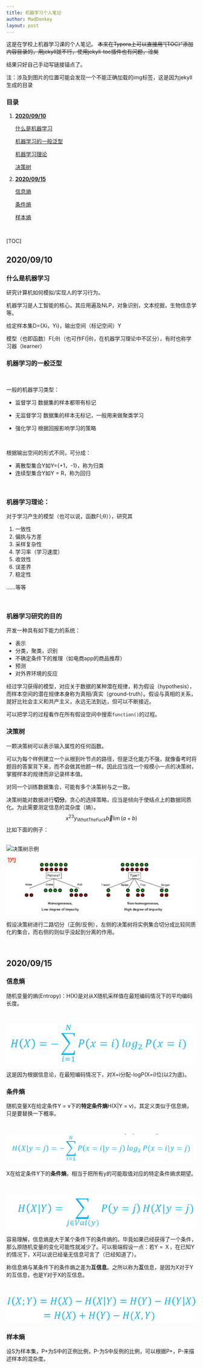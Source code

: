 ```yaml
---
title: 机器学习个人笔记
author: MadDonkey
layout: post
---
```

这是在学校上机器学习课的个人笔记。
~~本来在Typora上可以直接用“[TOC}”添加内容目录的，用jekyll就不行，使用jekyll-toc插件也有问题，淦矣~~

结果只好自己手动写链接锚点了。

注：涉及到图片的位置可能会发现一个不能正确加载的img标签，这是因为jekyll生成的目录<br />

### 目录

1. **<a href="#2020/09/10">2020/09/10</a>**

   <a href="#什么是机器学习">什么是机器学习</a>

   <a href="#机器学习的一般泛型">机器学习的一般泛型</a>

   <a href="#机器学习理论">机器学习理论</a>

   <a href="#决策树">决策树</a>

2. <a href="#2020/09/15">**2020/09/15**</a>

   <a href="#信息熵">信息熵</a>

   <a href="#条件熵">条件熵</a>

   <a href="#样本熵">样本熵</a>

<br />

[TOC]
<br />

## <a id="2020/09/10">2020/09/10</a>

### <a id="什么是机器学习">什么是机器学习</a>

研究计算机如何模拟/实现人的学习行为。

机器学习是人工智能的核心。其应用遍及NLP，对象识别，文本挖掘，生物信息学等。

给定样本集D={Xi，Yi}，输出空间（标记空间）Y

模型（也即函数）F(;θ)（也可作F(\|θ)，在机器学习理论中不区分），有时也称学习器（learner）

### <a id="机器学习的一般泛型">机器学习的一般泛型</a>

<br />

一般的机器学习类型：

- 监督学习
  数据集的样本都带有标记

- 无监督学习
  数据集的样本无标记，一般用来做聚类学习

- 强化学习
  根据回报影响学习的策略
  
<br />

根据输出空间的形式不同，可分成：

- 离散型集合Y如Y={+1，-1}，称为归类
- 连续型集合Y如Y = R，称为回归

<br />

### <a id="机器学习理论">机器学习理论：</a>

对于学习产生的模型（也可以说，函数F(;θ）），研究其

1. 一致性
2. 偏执与方差
3. 采样复杂性
4. 学习率（学习速度）
5. 收敛性
6. 误差界
7. 稳定性

……等等



<br />

### 机器学习研究的目的

开发一种具有如下能力的系统：

- 表示
- 分类，聚类，识别
- 不确定条件下的推理（如电商app的商品推荐）
- 预测
- 对外界环境的反应



经过学习获得的模型，对应关于数据的某种潜在规律，称为假设（hypothesis），而样本空间的潜在规律本身称为真相/真实（ground-truth）。假设与真相的关系，就好比社会主义和共产主义，永远无法到达，但可以不断接近。

可以把学习的过程看作在所有假设空间中搜索`function()`的过程。



### <a id="决策树">决策树</a>

一颗决策树可以表示输入属性的任何函数。

可以为每个样例建立一个从根到叶节点的路径，但是泛化能力不强，就像备考时将题目的答案背下来，而不会做其他题一样。因此应当找一个规模小一点的决策树，掌握样本的规律而非记录样本值。

对同一个训练数据集合，可能有多个决策树与之一致。

决策树能对数据进行**切分**。贪心的选择策略，应当是倾向于使结点上的数据同质化。为此需要测定信息的混杂度（熵）。
$$
x^{23} y_{WhatTheFuck} \vec b \lim {(a+b)}
$$
比如下面的例子：

<br />

<img src="{{ 'assets/postResources/image-20200915101023288.png' | relative_url }}" alt="决策树示例" />

![image-20200915101023288](../assets/postResources/image-20200915101023288.png)

假设决策树进行二路切分（正例/反例），左侧的决策树将实例集合切分成比较同质化的集合，而右侧的则似乎没起到分离的作用。



<br />

## <a id="2020/09/15">2020/09/15</a>

### <a id="信息熵">信息熵</a>

随机变量的熵(Entropy)：H(X)是对从X随机采样值在最短编码情况下的平均编码长度。

<img src="{{ 'assets/postResources/image-20200915101609249.png' | relative_url }}" alt="" />

![image-20200915101609249](../assets/postResources/image-20200915101609249.png)

这是因为根据信息论，在最短编码情况下，对X=i分配-logP(X=i)位(以2为底)。

### <a id = "条件熵">条件熵</a>

随机变量X在给定条件Y = v下的**特定条件熵**H(X\|Y = v)，其定义类似于信息熵，只是要替换一下概率。

<img src="{{ 'assets/postResources/image-20200915103528148.png' | relative_url }}" alt="" />

![image-20200915103528148](../assets/postResources/image-20200915103528148.png)

X在给定条件Y下的**条件熵**，相当于把所有y的可能取值对应的特定条件熵求期望。

<img src="{{ 'assets/postResources/image-20200915104144664.png' | relative_url }}" alt="" />

![image-20200915104144664](../assets/postResources/image-20200915104144664.png)

容易理解，信息熵是大于某个条件下的条件熵的。毕竟如果已经获得了一个条件，那么原随机变量的变化可能性就减少了。可以极端假设一点：若Y = Ｘ，在已知Y的情况下，X可以说已经毫无信息可言了（已经知道了）。

称信息熵与某条件下的条件熵之差为**互信息**。之所以称为**互**信息，是因为X对于Y的互信息，也是Y对于X的互信息。

<img src="{{ 'assets/postResources/image-20200915105100530.png' | relative_url }}" alt="" />

![image-20200915105100530](../assets/postResources/image-20200915105100530.png)

### <a id="样本熵">样本熵</a>

设S为样本集，P+为S中的正例比例，P-为S中反例的比例，可以根据P+，P-来描述样本的混杂度。

